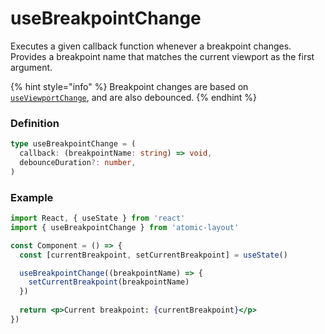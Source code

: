 # useBreakpointChange

Executes a given callback function whenever a breakpoint changes. Provides a breakpoint name that matches the current viewport as the first argument.

{% hint style="info" %}
Breakpoint changes are based on [`useViewportChange`](use-viewport-change.md), and are also debounced.
{% endhint %}

### Definition

```typescript
type useBreakpointChange = (
  callback: (breakpointName: string) => void,
  debounceDuration?: number,
)
```

### Example

```jsx
import React, { useState } from 'react'
import { useBreakpointChange } from 'atomic-layout'

const Component = () => {
  const [currentBreakpoint, setCurrentBreakpoint] = useState()

  useBreakpointChange((breakpointName) => {
    setCurrentBreakpoint(breakpointName)
  })
  
  return <p>Current breakpoint: {currentBreakpoint}</p>
})
```

